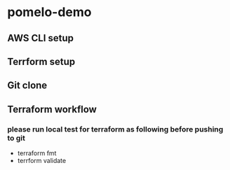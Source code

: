 # pomelo-demo

## AWS CLI setup

## Terrform setup

## Git clone

## Terraform workflow

### please run local test for terraform as following before pushing to git
* terraform fmt
* terrform validate
